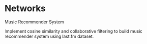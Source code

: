   # Networks
Music Recommender System

Implement cosine similarity and collaborative filtering to build music recommender system using last.fm dataset.
